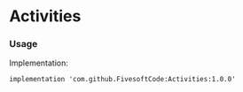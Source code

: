 # Activities


### Usage

Implementation: 

    implementation 'com.github.FivesoftCode:Activities:1.0.0'

